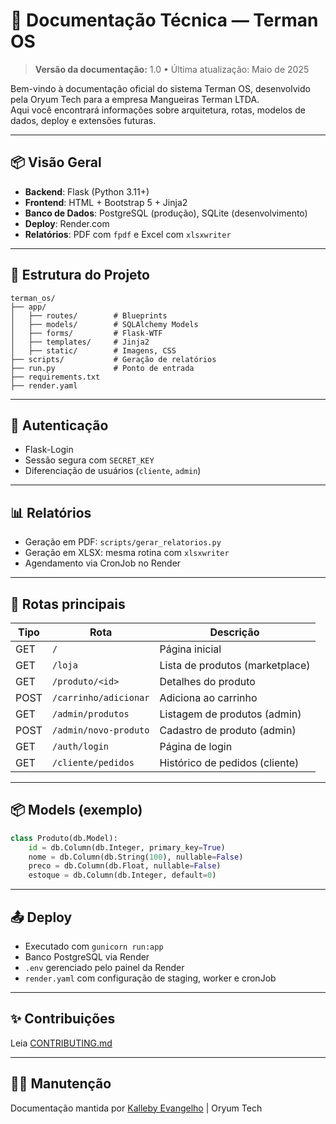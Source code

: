 # 📘 Documentação Técnica — Terman OS

> **Versão da documentação:** 1.0 • Última atualização: Maio de 2025

Bem-vindo à documentação oficial do sistema Terman OS, desenvolvido pela Oryum Tech para a empresa Mangueiras Terman LTDA.  
Aqui você encontrará informações sobre arquitetura, rotas, modelos de dados, deploy e extensões futuras.

---

## 📦 Visão Geral

- **Backend**: Flask (Python 3.11+)
- **Frontend**: HTML + Bootstrap 5 + Jinja2
- **Banco de Dados**: PostgreSQL (produção), SQLite (desenvolvimento)
- **Deploy**: Render.com
- **Relatórios**: PDF com `fpdf` e Excel com `xlsxwriter`

---

## 📂 Estrutura do Projeto

```
terman_os/
├── app/
│   ├── routes/        # Blueprints
│   ├── models/        # SQLAlchemy Models
│   ├── forms/         # Flask-WTF
│   ├── templates/     # Jinja2
│   ├── static/        # Imagens, CSS
├── scripts/           # Geração de relatórios
├── run.py             # Ponto de entrada
├── requirements.txt
├── render.yaml
```

---

## 🔐 Autenticação

- Flask-Login
- Sessão segura com `SECRET_KEY`
- Diferenciação de usuários (`cliente`, `admin`)

---

## 📊 Relatórios

- Geração em PDF: `scripts/gerar_relatorios.py`
- Geração em XLSX: mesma rotina com `xlsxwriter`
- Agendamento via CronJob no Render

---

## 🔁 Rotas principais

| Tipo   | Rota                   | Descrição                         |
|--------|------------------------|-----------------------------------|
| GET    | `/`                    | Página inicial                    |
| GET    | `/loja`                | Lista de produtos (marketplace)  |
| GET    | `/produto/<id>`        | Detalhes do produto               |
| POST   | `/carrinho/adicionar`  | Adiciona ao carrinho              |
| GET    | `/admin/produtos`      | Listagem de produtos (admin)      |
| POST   | `/admin/novo-produto`  | Cadastro de produto (admin)       |
| GET    | `/auth/login`          | Página de login                   |
| GET    | `/cliente/pedidos`     | Histórico de pedidos (cliente)    |

---

## 📦 Models (exemplo)

```python
class Produto(db.Model):
    id = db.Column(db.Integer, primary_key=True)
    nome = db.Column(db.String(100), nullable=False)
    preco = db.Column(db.Float, nullable=False)
    estoque = db.Column(db.Integer, default=0)
```

---

## 📤 Deploy

- Executado com `gunicorn run:app`
- Banco PostgreSQL via Render
- `.env` gerenciado pelo painel da Render
- `render.yaml` com configuração de staging, worker e cronJob

---

## ✨ Contribuições

Leia [CONTRIBUTING.md](../CONTRIBUTING.md)

---

## 👨‍💻 Manutenção

Documentação mantida por [Kalleby Evangelho](https://www.kallebyevangelho.com.br) | Oryum Tech